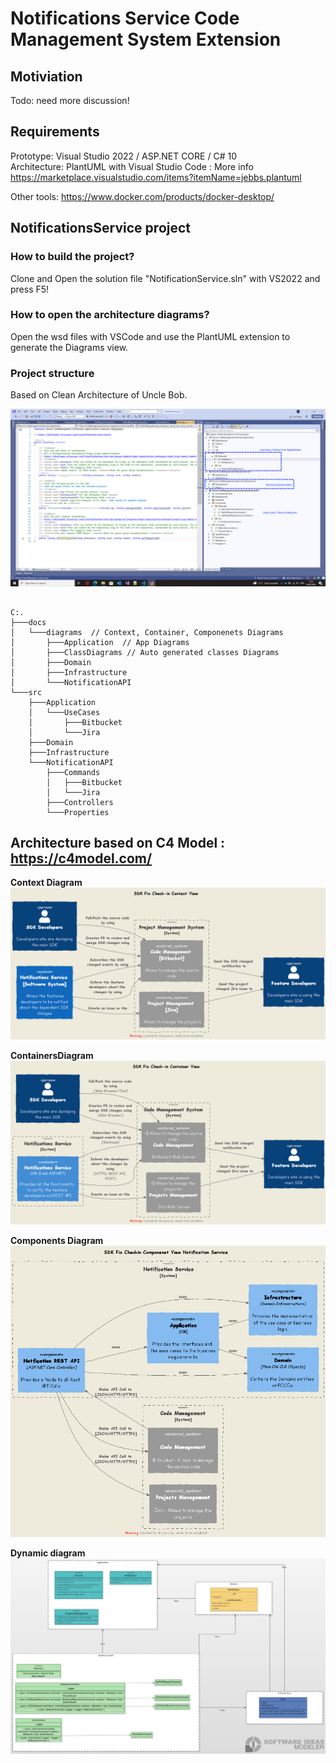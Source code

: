 # Notifications Service Code Management System Extension

## Motiviation 
Todo: need more discussion!

## Requirements </br>
  Prototype: Visual Studio 2022 / ASP.NET CORE / C# 10 </br>
  Architecture: PlantUML with Visual Studio Code : More info https://marketplace.visualstudio.com/items?itemName=jebbs.plantuml
 
   Other tools:
   https://www.docker.com/products/docker-desktop/

## NotificationsService project

### How to build the project?</br>
Clone and Open the solution file "NotificationService.sln" with VS2022 and press F5!
 
### How to open the architecture diagrams?</br>
Open the wsd files with VSCode and use the PlantUML extension to generate the Diagrams view.

### Project structure</br>
Based on Clean Architecture of Uncle Bob. 

![alt text](https://github.com/alugili/NotificationsService/blob/main/Prototype_VisualStudio.png?raw=true)
 
```

C:.
├───docs
│   └───diagrams  // Context, Container, Componenets Diagrams
│       ├───Application  // App Diagrams
│       ├───ClassDiagrams // Auto generated classes Diagrams
│       ├───Domain 
│       ├───Infrastructure
│       └───NotificationAPI
└───src
    ├───Application
    │   └───UseCases
    │       ├───Bitbucket
    │       └───Jira
    ├───Domain
    ├───Infrastructure
    └───NotificationAPI
        ├───Commands
        │   ├───Bitbucket
        │   └───Jira
        ├───Controllers
        └───Properties

```

## Architecture based on C4 Model : https://c4model.com/ <br>

**Context Diagram**
![alt text](https://github.com/alugili/NotificationsService/blob/main/docs/diagrams/SDK_Fix_Checkin_ContextView.png?raw=true)

**ContainersDiagram**
![alt text](https://github.com/alugili/NotificationsService/blob/main/docs/diagrams/SDK_Fix_Checkin_ContainerView.png?raw=true)

**Components Diagram**
![alt text](https://github.com/alugili/NotificationsService/blob/main/docs/diagrams/SDK_Fix_Checkin_ComponenetView.png?raw=true)

**Dynamic diagram**
![alt text](https://github.com/alugili/NotificationsService/blob/main/docs/diagrams/ClassesDiagram_Underwork.png?raw=true)




